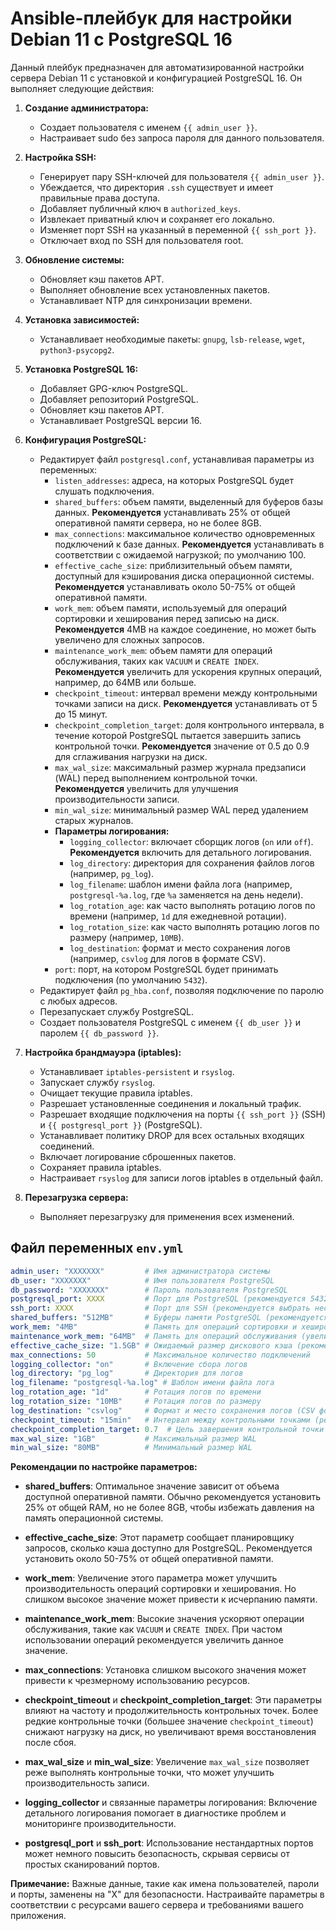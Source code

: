 # Ansible-плейбук для настройки Debian 11 с PostgreSQL 16

Данный плейбук предназначен для автоматизированной настройки сервера Debian 11 с установкой и конфигурацией PostgreSQL 16. Он выполняет следующие действия:

1. **Создание администратора:**
   - Создает пользователя с именем `{{ admin_user }}`.
   - Настраивает sudo без запроса пароля для данного пользователя.

2. **Настройка SSH:**
   - Генерирует пару SSH-ключей для пользователя `{{ admin_user }}`.
   - Убеждается, что директория `.ssh` существует и имеет правильные права доступа.
   - Добавляет публичный ключ в `authorized_keys`.
   - Извлекает приватный ключ и сохраняет его локально.
   - Изменяет порт SSH на указанный в переменной `{{ ssh_port }}`.
   - Отключает вход по SSH для пользователя root.

3. **Обновление системы:**
   - Обновляет кэш пакетов APT.
   - Выполняет обновление всех установленных пакетов.
   - Устанавливает NTP для синхронизации времени.

4. **Установка зависимостей:**
   - Устанавливает необходимые пакеты: `gnupg`, `lsb-release`, `wget`, `python3-psycopg2`.

5. **Установка PostgreSQL 16:**
   - Добавляет GPG-ключ PostgreSQL.
   - Добавляет репозиторий PostgreSQL.
   - Обновляет кэш пакетов APT.
   - Устанавливает PostgreSQL версии 16.

6. **Конфигурация PostgreSQL:**
   - Редактирует файл `postgresql.conf`, устанавливая параметры из переменных:
     - `listen_addresses`: адреса, на которых PostgreSQL будет слушать подключения.
     - `shared_buffers`: объем памяти, выделенный для буферов базы данных. **Рекомендуется** устанавливать 25% от общей оперативной памяти сервера, но не более 8GB.
     - `max_connections`: максимальное количество одновременных подключений к базе данных. **Рекомендуется** устанавливать в соответствии с ожидаемой нагрузкой; по умолчанию 100.
     - `effective_cache_size`: приблизительный объем памяти, доступный для кэширования диска операционной системы. **Рекомендуется** устанавливать около 50-75% от общей оперативной памяти.
     - `work_mem`: объем памяти, используемый для операций сортировки и хеширования перед записью на диск. **Рекомендуется** 4MB на каждое соединение, но может быть увеличено для сложных запросов.
     - `maintenance_work_mem`: объем памяти для операций обслуживания, таких как `VACUUM` и `CREATE INDEX`. **Рекомендуется** увеличить для ускорения крупных операций, например, до 64MB или больше.
     - `checkpoint_timeout`: интервал времени между контрольными точками записи на диск. **Рекомендуется** устанавливать от 5 до 15 минут.
     - `checkpoint_completion_target`: доля контрольного интервала, в течение которой PostgreSQL пытается завершить запись контрольной точки. **Рекомендуется** значение от 0.5 до 0.9 для сглаживания нагрузки на диск.
     - `max_wal_size`: максимальный размер журнала предзаписи (WAL) перед выполнением контрольной точки. **Рекомендуется** увеличить для улучшения производительности записи.
     - `min_wal_size`: минимальный размер WAL перед удалением старых журналов.
     - **Параметры логирования:**
       - `logging_collector`: включает сборщик логов (`on` или `off`). **Рекомендуется** включить для детального логирования.
       - `log_directory`: директория для сохранения файлов логов (например, `pg_log`).
       - `log_filename`: шаблон имени файла лога (например, `postgresql-%a.log`, где `%a` заменяется на день недели).
       - `log_rotation_age`: как часто выполнять ротацию логов по времени (например, `1d` для ежедневной ротации).
       - `log_rotation_size`: как часто выполнять ротацию логов по размеру (например, `10MB`).
       - `log_destination`: формат и место сохранения логов (например, `csvlog` для логов в формате CSV).
     - `port`: порт, на котором PostgreSQL будет принимать подключения (по умолчанию `5432`).
   - Редактирует файл `pg_hba.conf`, позволяя подключение по паролю с любых адресов.
   - Перезапускает службу PostgreSQL.
   - Создает пользователя PostgreSQL с именем `{{ db_user }}` и паролем `{{ db_password }}`.

7. **Настройка брандмауэра (iptables):**
   - Устанавливает `iptables-persistent` и `rsyslog`.
   - Запускает службу `rsyslog`.
   - Очищает текущие правила iptables.
   - Разрешает установленные соединения и локальный трафик.
   - Разрешает входящие подключения на порты `{{ ssh_port }}` (SSH) и `{{ postgresql_port }}` (PostgreSQL).
   - Устанавливает политику DROP для всех остальных входящих соединений.
   - Включает логирование сброшенных пакетов.
   - Сохраняет правила iptables.
   - Настраивает `rsyslog` для записи логов iptables в отдельный файл.

8. **Перезагрузка сервера:**
   - Выполняет перезагрузку для применения всех изменений.

## Файл переменных `env.yml`

```yaml
admin_user: "XXXXXXX"         # Имя администратора системы
db_user: "XXXXXXX"            # Имя пользователя PostgreSQL
db_password: "XXXXXXX"        # Пароль пользователя PostgreSQL
postgresql_port: XXXX         # Порт для PostgreSQL (рекомендуется 5432 по умолчанию)
ssh_port: XXXX                # Порт для SSH (рекомендуется выбрать нестандартный порт для безопасности)
shared_buffers: "512MB"       # Буферы памяти PostgreSQL (рекомендуется ~25% от RAM)
work_mem: "4MB"               # Память для операций сортировки и хеширования (рекомендуется 4MB или больше)
maintenance_work_mem: "64MB"  # Память для операций обслуживания (увеличение ускоряет VACUUM и создание индексов)
effective_cache_size: "1.5GB" # Ожидаемый размер дискового кэша (рекомендуется ~50-75% от RAM)
max_connections: 50           # Максимальное количество подключений 
logging_collector: "on"       # Включение сбора логов 
log_directory: "pg_log"       # Директория для логов
log_filename: "postgresql-%a.log" # Шаблон имени файла лога
log_rotation_age: "1d"        # Ротация логов по времени 
log_rotation_size: "10MB"     # Ротация логов по размеру
log_destination: "csvlog"     # Формат и место сохранения логов (CSV формат для удобства анализа)
checkpoint_timeout: "15min"   # Интервал между контрольными точками (рекомендуется 5-15 минут)
checkpoint_completion_target: 0.7  # Цель завершения контрольной точки (рекомендуется 0.5-0.9)
max_wal_size: "1GB"           # Максимальный размер WAL 
min_wal_size: "80MB"          # Минимальный размер WAL
```

**Рекомендации по настройке параметров:**

- **shared_buffers**: Оптимальное значение зависит от объема доступной оперативной памяти. Обычно рекомендуется установить 25% от общей RAM, но не более 8GB, чтобы избежать давления на память операционной системы.

- **effective_cache_size**: Этот параметр сообщает планировщику запросов, сколько кэша доступно для PostgreSQL. Рекомендуется установить около 50-75% от общей оперативной памяти.

- **work_mem**: Увеличение этого параметра может улучшить производительность операций сортировки и хеширования. Но слишком высокое значение может привести к исчерпанию памяти.

- **maintenance_work_mem**: Высокие значения ускоряют операции обслуживания, такие как `VACUUM` и `CREATE INDEX`. При частом использовании операций рекомендуется увеличить данное значение.

- **max_connections**: Установка слишком высокого значения может привести к чрезмерному использованию ресурсов.

- **checkpoint_timeout** и **checkpoint_completion_target**: Эти параметры влияют на частоту и продолжительность контрольных точек. Более редкие контрольные точки (большее значение `checkpoint_timeout`) снижают нагрузку на диск, но увеличивают время восстановления после сбоя.

- **max_wal_size** и **min_wal_size**: Увеличение `max_wal_size` позволяет реже выполнять контрольные точки, что может улучшить производительность записи.

- **logging_collector** и связанные параметры логирования: Включение детального логирования помогает в диагностике проблем и мониторинге производительности.

- **postgresql_port** и **ssh_port**: Использование нестандартных портов может немного повысить безопасность, скрывая сервисы от простых сканирований портов.

**Примечание:** Важные данные, такие как имена пользователей, пароли и порты, заменены на "X" для безопасности. Настраивайте параметры в соответствии с ресурсами вашего сервера и требованиями вашего приложения.
